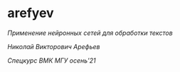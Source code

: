 # arefyev
*Применение нейронных сетей для обработки текстов* 

*Николай Викторович Арефьев*

*Cпецкурс ВМК МГУ осень'21*
